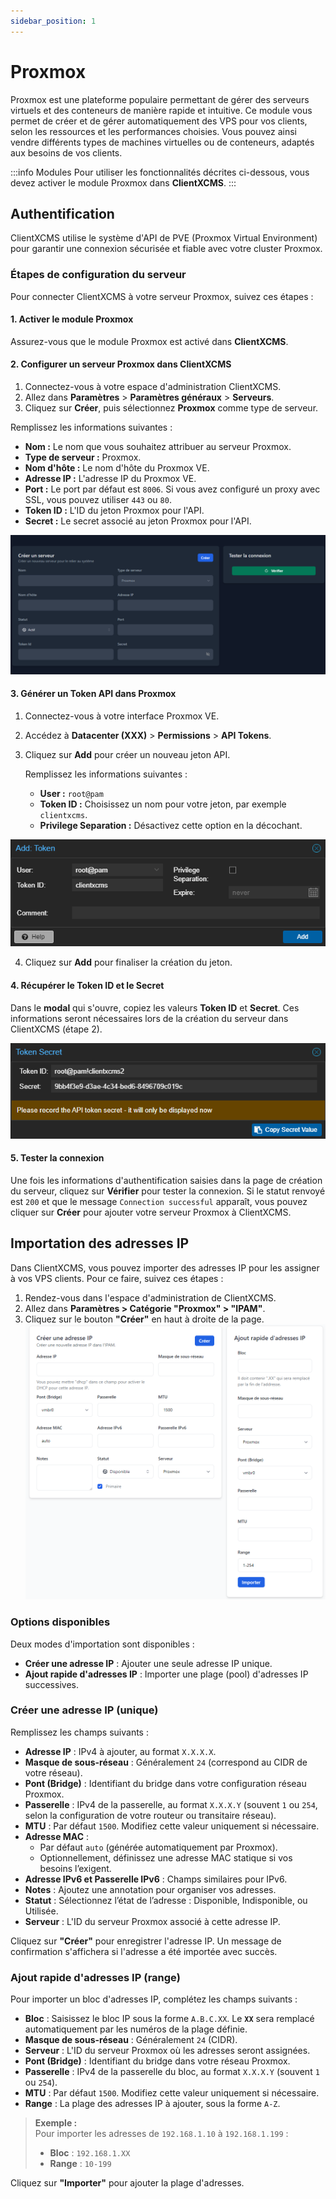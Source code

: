 ```yaml
---
sidebar_position: 1
---
```


# Proxmox

Proxmox est une plateforme populaire permettant de gérer des serveurs virtuels et des conteneurs de manière rapide et intuitive. Ce module vous permet de créer et de gérer automatiquement des VPS pour vos clients, selon les ressources et les performances choisies. Vous pouvez ainsi vendre différents types de machines virtuelles ou de conteneurs, adaptés aux besoins de vos clients.

:::info Modules
Pour utiliser les fonctionnalités décrites ci-dessous, vous devez activer le module Proxmox dans **ClientXCMS**.
:::

## Authentification

ClientXCMS utilise le système d'API de PVE (Proxmox Virtual Environment) pour garantir une connexion sécurisée et fiable avec votre cluster Proxmox.

### Étapes de configuration du serveur

Pour connecter ClientXCMS à votre serveur Proxmox, suivez ces étapes :

#### 1. Activer le module Proxmox

Assurez-vous que le module Proxmox est activé dans **ClientXCMS**.

#### 2. Configurer un serveur Proxmox dans ClientXCMS

1. Connectez-vous à votre espace d'administration ClientXCMS.
2. Allez dans **Paramètres** > **Paramètres généraux** > **Serveurs**.
3. Cliquez sur **Créer**, puis sélectionnez **Proxmox** comme type de serveur.

Remplissez les informations suivantes :

- **Nom :** Le nom que vous souhaitez attribuer au serveur Proxmox.
- **Type de serveur :** Proxmox.
- **Nom d'hôte :** Le nom d'hôte du Proxmox VE.
- **Adresse IP :** L'adresse IP du Proxmox VE.
- **Port :** Le port par défaut est `8006`. Si vous avez configuré un proxy avec SSL, vous pouvez utiliser `443` ou `80`.
- **Token ID :** L'ID du jeton Proxmox pour l'API.
- **Secret :** Le secret associé au jeton Proxmox pour l'API.

![img](../../../static/img/next_gen/extensions/modules/proxmox/image_1.png)

#### 3. Générer un Token API dans Proxmox

1. Connectez-vous à votre interface Proxmox VE.
2. Accédez à **Datacenter (XXX)** > **Permissions** > **API Tokens**.
3. Cliquez sur **Add** pour créer un nouveau jeton API.

   Remplissez les informations suivantes :
   
   - **User :** `root@pam`
   - **Token ID :** Choisissez un nom pour votre jeton, par exemple `clientxcms`.
   - **Privilege Separation :** Désactivez cette option en la décochant.

![img](../../../static/img/next_gen/extensions/modules/proxmox/image_2.png)

4. Cliquez sur **Add** pour finaliser la création du jeton.

#### 4. Récupérer le Token ID et le Secret

Dans le **modal** qui s'ouvre, copiez les valeurs **Token ID** et **Secret**. Ces informations seront nécessaires lors de la création du serveur dans ClientXCMS (étape 2).

![img](../../../static/img/next_gen/extensions/modules/proxmox/image_3.png)

#### 5. Tester la connexion

Une fois les informations d'authentification saisies dans la page de création du serveur, cliquez sur **Vérifier** pour tester la connexion. Si le statut renvoyé est `200` et que le message ``Connection successful`` apparaît, vous pouvez cliquer sur **Créer** pour ajouter votre serveur Proxmox à ClientXCMS.

## **Importation des adresses IP**

Dans ClientXCMS, vous pouvez importer des adresses IP pour les assigner à vos VPS clients. Pour ce faire, suivez ces étapes :  

1. Rendez-vous dans l'espace d'administration de ClientXCMS.  
2. Allez dans **Paramètres > Catégorie "Proxmox" > "IPAM"**.  
3. Cliquez sur le bouton **"Créer"** en haut à droite de la page.  
![img](../../../static/img/next_gen/extensions/modules/proxmox/image_4.png)  

### **Options disponibles**
Deux modes d'importation sont disponibles :  
- **Créer une adresse IP** : Ajouter une seule adresse IP unique.  
- **Ajout rapide d'adresses IP** : Importer une plage (pool) d'adresses IP successives.  

### **Créer une adresse IP (unique)**

Remplissez les champs suivants :  

- **Adresse IP** : IPv4 à ajouter, au format `X.X.X.X`.  
- **Masque de sous-réseau** : Généralement `24` (correspond au CIDR de votre réseau).  
- **Pont (Bridge)** : Identifiant du bridge dans votre configuration réseau Proxmox.  
- **Passerelle** : IPv4 de la passerelle, au format `X.X.X.Y` (souvent `1` ou `254`, selon la configuration de votre routeur ou transitaire réseau).  
- **MTU** : Par défaut `1500`. Modifiez cette valeur uniquement si nécessaire.  
- **Adresse MAC** :  
  - Par défaut `auto` (générée automatiquement par Proxmox).  
  - Optionnellement, définissez une adresse MAC statique si vos besoins l’exigent.  
- **Adresse IPv6 et Passerelle IPv6** : Champs similaires pour IPv6.  
- **Notes** : Ajoutez une annotation pour organiser vos adresses.  
- **Statut** : Sélectionnez l’état de l’adresse : Disponible, Indisponible, ou Utilisée.  
- **Serveur** : L'ID du serveur Proxmox associé à cette adresse IP.  

Cliquez sur **"Créer"** pour enregistrer l'adresse IP. Un message de confirmation s'affichera si l'adresse a été importée avec succès.  

### **Ajout rapide d'adresses IP (range)**

Pour importer un bloc d'adresses IP, complétez les champs suivants :  

- **Bloc** : Saisissez le bloc IP sous la forme `A.B.C.XX`. Le **`XX`** sera remplacé automatiquement par les numéros de la plage définie.  
- **Masque de sous-réseau** : Généralement `24` (CIDR).  
- **Serveur** : L'ID du serveur Proxmox où les adresses seront assignées.  
- **Pont (Bridge)** : Identifiant du bridge dans votre réseau Proxmox.  
- **Passerelle** : IPv4 de la passerelle du bloc, au format `X.X.X.Y` (souvent `1` ou `254`).  
- **MTU** : Par défaut `1500`. Modifiez cette valeur uniquement si nécessaire.  
- **Range** : La plage des adresses IP à ajouter, sous la forme `A-Z`.  

> **Exemple :**  
> Pour importer les adresses de `192.168.1.10` à `192.168.1.199` :  
> - **Bloc** : `192.168.1.XX`  
> - **Range** : `10-199`  

Cliquez sur **"Importer"** pour ajouter la plage d'adresses. 
